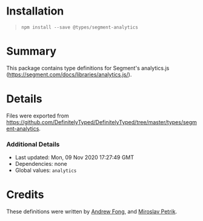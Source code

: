 # Installation
> `npm install --save @types/segment-analytics`

# Summary
This package contains type definitions for Segment's analytics.js (https://segment.com/docs/libraries/analytics.js/).

# Details
Files were exported from https://github.com/DefinitelyTyped/DefinitelyTyped/tree/master/types/segment-analytics.

### Additional Details
 * Last updated: Mon, 09 Nov 2020 17:27:49 GMT
 * Dependencies: none
 * Global values: `analytics`

# Credits
These definitions were written by [Andrew Fong](https://github.com/fongandrew), and [Miroslav Petrik](https://github.com/MiroslavPetrik).
